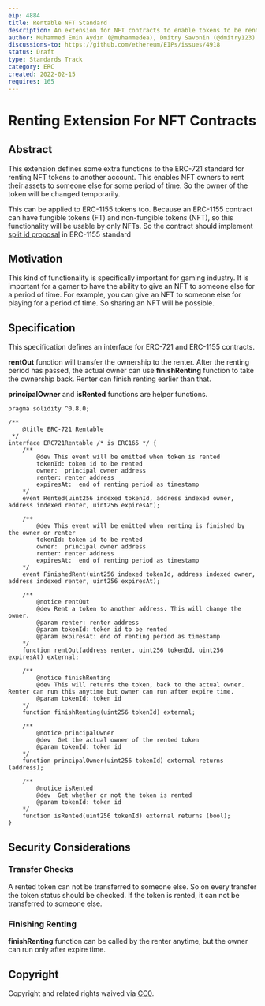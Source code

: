 ```yaml
---
eip: 4884
title: Rentable NFT Standard
description: An extension for NFT contracts to enable tokens to be rentable
author: Muhammed Emin Aydın (@muhammedea), Dmitry Savonin (@dmitry123)
discussions-to: https://github.com/ethereum/EIPs/issues/4918
status: Draft
type: Standards Track
category: ERC
created: 2022-02-15
requires: 165
---
```


# Renting Extension For NFT Contracts

## Abstract

This extension defines some extra functions to the ERC-721 standard for renting NFT tokens to another account.
This enables NFT owners to rent their assets to someone else for some period of time. 
So the owner of the token will be changed temporarily. 

This can be applied to ERC-1155 tokens too. 
Because an ERC-1155 contract can have fungible tokens (FT) and non-fungible tokens (NFT), so this functionality will be usable by only NFTs.
So the contract should implement [split id proposal](https://eips.ethereum.org/EIPS/eip-1155#split-id-bits) in ERC-1155 standard

## Motivation

This kind of functionality is specifically important for gaming industry. 
It is important for a gamer to have the ability to give an NFT to someone else for a period of time. 
For example, you can give an NFT to someone else for playing for a period of time. So sharing an NFT will be possible.


## Specification

This specification defines an interface for ERC-721 and ERC-1155 contracts. 

**rentOut** function will transfer the ownership to the renter. 
After the renting period has passed, the actual owner can use **finishRenting** function to take the ownership back.
Renter can finish renting earlier than that.

**principalOwner** and **isRented** functions are helper functions.


```solidity
pragma solidity ^0.8.0;

/**
    @title ERC-721 Rentable
 */
interface ERC721Rentable /* is ERC165 */ {
    /**
        @dev This event will be emitted when token is rented
        tokenId: token id to be rented
        owner:  principal owner address
        renter: renter address
        expiresAt:  end of renting period as timestamp
    */
    event Rented(uint256 indexed tokenId, address indexed owner, address indexed renter, uint256 expiresAt);

    /**
        @dev This event will be emitted when renting is finished by the owner or renter
        tokenId: token id to be rented
        owner:  principal owner address
        renter: renter address
        expiresAt:  end of renting period as timestamp
    */
    event FinishedRent(uint256 indexed tokenId, address indexed owner, address indexed renter, uint256 expiresAt);

    /**
        @notice rentOut
        @dev Rent a token to another address. This will change the owner.
        @param renter: renter address
        @param tokenId: token id to be rented
        @param expiresAt: end of renting period as timestamp 
    */
    function rentOut(address renter, uint256 tokenId, uint256 expiresAt) external;

    /**
        @notice finishRenting
        @dev This will returns the token, back to the actual owner. Renter can run this anytime but owner can run after expire time.
        @param tokenId: token id
    */
    function finishRenting(uint256 tokenId) external;

    /**
        @notice principalOwner
        @dev  Get the actual owner of the rented token
        @param tokenId: token id
    */
    function principalOwner(uint256 tokenId) external returns (address);

    /**
        @notice isRented
        @dev  Get whether or not the token is rented
        @param tokenId: token id
    */
    function isRented(uint256 tokenId) external returns (bool);
}
```

## Security Considerations
### Transfer Checks
A rented token can not be transferred to someone else. So on every transfer the token status should be checked. 
If the token is rented, it can not be transferred to someone else.
### Finishing Renting
**finishRenting** function can be called by the renter anytime, but the owner can run only after expire time.

## Copyright
Copyright and related rights waived via [CC0](https://creativecommons.org/publicdomain/zero/1.0/).
